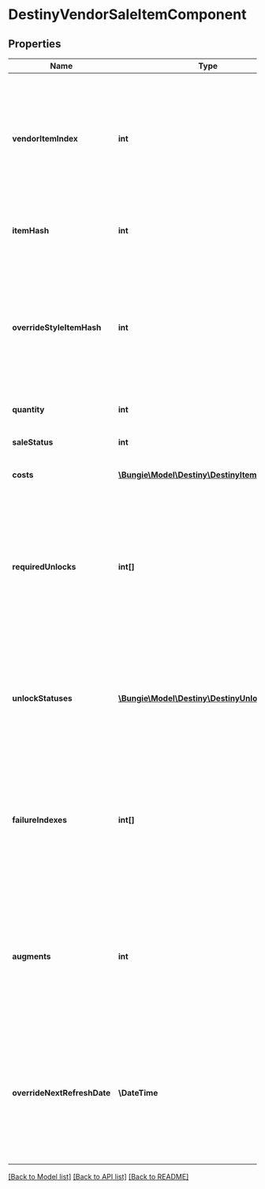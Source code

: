 # DestinyVendorSaleItemComponent

## Properties
Name | Type | Description | Notes
------------ | ------------- | ------------- | -------------
**vendorItemIndex** | **int** | The index into the DestinyVendorDefinition.itemList property. Note that this means Vendor data *is* Content Version dependent: make sure you have the latest content before you use Vendor data, or these indexes may mismatch.   Most systems avoid this problem, but Vendors is one area where we are unable to reasonably avoid content dependency at the moment. | [optional] 
**itemHash** | **int** | The hash of the item being sold, as a quick shortcut for looking up the DestinyInventoryItemDefinition of the sale item. | [optional] 
**overrideStyleItemHash** | **int** | If populated, this is the hash of the item whose icon (and other secondary styles, but *not* the human readable strings) should override whatever icons/styles are on the item being sold.  If you don&#39;t do this, certain items whose styles are being overridden by socketed items - such as the \&quot;Recycle Shader\&quot; item - would show whatever their default icon/style is, and it wouldn&#39;t be pretty or look accurate. | [optional] 
**quantity** | **int** | How much of the item you&#39;ll be getting. | [optional] 
**saleStatus** | **int** | A flag indicating whether the requesting character can buy the item, and if not the reasons why the character can&#39;t buy it. | [optional] 
**costs** | [**\Bungie\Model\Destiny\DestinyItemQuantity[]**](DestinyItemQuantity.md) | A summary of the current costs of the item. | [optional] 
**requiredUnlocks** | **int[]** | If you can&#39;t buy the item due to a complex character state, these will be hashes for DestinyUnlockDefinitions that you can check to see messages regarding the failure (if the unlocks have human readable information: it is not guaranteed that Unlocks will have human readable strings, and your application will have to handle that)  Prefer using failureIndexes instead. These are provided for informational purposes, but have largely been supplanted by failureIndexes. | [optional] 
**unlockStatuses** | [**\Bungie\Model\Destiny\DestinyUnlockStatus[]**](DestinyUnlockStatus.md) | If any complex unlock states are checked in determining purchasability, these will be returned here along with the status of the unlock check.  Prefer using failureIndexes instead. These are provided for informational purposes, but have largely been supplanted by failureIndexes. | [optional] 
**failureIndexes** | **int[]** | Indexes in to the \&quot;failureStrings\&quot; lookup table in DestinyVendorDefinition for the given Vendor. Gives some more reliable failure information for why you can&#39;t purchase an item.  It is preferred to use these over requiredUnlocks and unlockStatuses: the latter are provided mostly in case someone can do something interesting with it that I didn&#39;t anticipate. | [optional] 
**augments** | **int** | A flags enumeration value representing the current state of any \&quot;state modifiers\&quot; on the item being sold. These are meant to correspond with some sort of visual indicator as to the augmentation: for instance, if an item is on sale or if you already own the item in question.  Determining how you want to represent these in your own app (or if you even want to) is an exercise left for the reader. | [optional] 
**overrideNextRefreshDate** | **\DateTime** | If this item has its own custom date where it may be removed from the Vendor&#39;s rotation, this is that date.  Note that there&#39;s not actually any guarantee that it will go away: it could be chosen again and end up still being in the Vendor&#39;s sale items! But this is the next date where that test will occur, and is also the date that the game shows for availability on things like Bounties being sold. So it&#39;s the best we can give. | [optional] 

[[Back to Model list]](../README.md#documentation-for-models) [[Back to API list]](../README.md#documentation-for-api-endpoints) [[Back to README]](../README.md)



